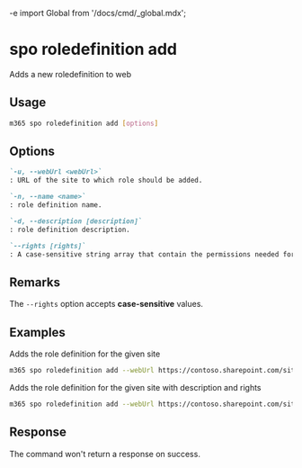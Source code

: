 -e <!-- DISCLAIMER: All secrets, passwords, and sensitive values in this document are examples only and not real credentials. -->
import Global from '/docs/cmd/_global.mdx';

# spo roledefinition add

Adds a new roledefinition to web

## Usage

```sh
m365 spo roledefinition add [options]
```

## Options

```md definition-list
`-u, --webUrl <webUrl>`
: URL of the site to which role should be added.

`-n, --name <name>`
: role definition name.

`-d, --description [description]`
: role definition description.

`--rights [rights]`
: A case-sensitive string array that contain the permissions needed for the custom action. Allowed values `EmptyMask`, `ViewListItems`, `AddListItems`, `EditListItems`, `DeleteListItems`, `ApproveItems`, `OpenItems`, `ViewVersions`, `DeleteVersions`, `CancelCheckout`, `ManagePersonalViews`, `ManageLists`, `ViewFormPages`, `AnonymousSearchAccessList`, `Open`, `ViewPages`, `AddAndCustomizePages`, `ApplyThemeAndBorder`, `ApplyStyleSheets`, `ViewUsageData`, `CreateSSCSite`, `ManageSubwebs`, `CreateGroups`, `ManagePermissions`, `BrowseDirectories`, `BrowseUserInfo`, `AddDelPrivateWebParts`,`UpdatePersonalWebParts`, `ManageWeb`, `AnonymousSearchAccessWebLists`, `UseClientIntegration`, `UseRemoteAPIs`, `ManageAlerts`, `CreateAlerts`, `EditMyUserInfo`, `EnumeratePermissions`, `FullMask`. Default `EmptyMask`.
```

<Global />

## Remarks

The `--rights` option accepts **case-sensitive** values.

## Examples

Adds the role definition for the given site

```sh
m365 spo roledefinition add --webUrl https://contoso.sharepoint.com/sites/project-x --name test
```

Adds the role definition for the given site with description and rights

```sh
m365 spo roledefinition add --webUrl https://contoso.sharepoint.com/sites/project-x --name test --description "test description" --rights "ViewListItems,AddListItems,EditListItems,DeleteListItems"
```

## Response

The command won't return a response on success.
